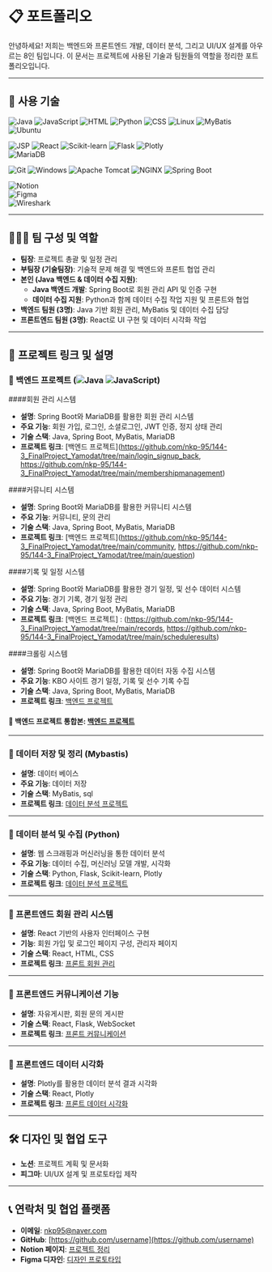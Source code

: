 # 📋 포트폴리오

안녕하세요! 저희는 백엔드와 프론트엔드 개발, 데이터 분석, 그리고 UI/UX 설계를 아우르는 8인 팀입니다. 
이 문서는 프로젝트에 사용된 기술과 팀원들의 역할을 정리한 포트폴리오입니다.

---

## 🔧 사용 기술

![Java](https://img.shields.io/badge/Java-007396?style=flat-square&logo=java&logoColor=white)  ![JavaScript](https://img.shields.io/badge/JavaScript-F7DF1E?style=flat-square&logo=javascript&logoColor=black)  ![HTML](https://img.shields.io/badge/HTML5-E34F26?style=flat-square&logo=html5&logoColor=white)  ![Python](https://img.shields.io/badge/Python-3776AB?style=flat-square&logo=python&logoColor=white)  ![CSS](https://img.shields.io/badge/CSS3-1572B6?style=flat-square&logo=css3&logoColor=white) ![Linux](https://img.shields.io/badge/Linux-FCC624?style=flat-square&logo=linux&logoColor=black)  ![MyBatis](https://img.shields.io/badge/MyBatis-B7178C?style=flat-square&logo=MyBatis&logoColor=white)  ![Ubuntu](https://img.shields.io/badge/Ubuntu-E95420?style=flat-square&logo=ubuntu&logoColor=white)  
 
![JSP](https://img.shields.io/badge/JSP-323330?style=flat-square&logo=java&logoColor=white)  ![React](https://img.shields.io/badge/React-61DAFB?style=flat-square&logo=react&logoColor=black)  ![Scikit-learn](https://img.shields.io/badge/scikit--learn-F7931E?style=flat-square&logo=scikit-learn&logoColor=black)  ![Flask](https://img.shields.io/badge/Flask-000000?style=flat-square&logo=flask&logoColor=white) ![Plotly](https://img.shields.io/badge/Plotly-3F4F75?style=flat-square&logo=plotly&logoColor=white)  
![MariaDB](https://img.shields.io/badge/MariaDB-003545?style=flat-square&logo=mariadb&logoColor=white)  

![Git](https://img.shields.io/badge/Git-F05032?style=flat-square&logo=git&logoColor=white)  ![Windows](https://img.shields.io/badge/Windows_10-0078D6?style=flat-square&logo=windows&logoColor=white)  ![Apache Tomcat](https://img.shields.io/badge/Apache_Tomcat-F8DC75?style=flat-square&logo=apache-tomcat&logoColor=black)  ![NGINX](https://img.shields.io/badge/NGINX-009639?style=flat-square&logo=nginx&logoColor=white)  ![Spring Boot](https://img.shields.io/badge/Spring_Boot-6DB33F?style=flat-square&logo=spring-boot&logoColor=white)  

![Notion](https://img.shields.io/badge/Notion-000000?style=flat-square&logo=notion&logoColor=white)  
![Figma](https://img.shields.io/badge/Figma-F24E1E?style=flat-square&logo=figma&logoColor=white)  
![Wireshark](https://img.shields.io/badge/Wireshark-1679A7?style=flat-square&logo=wireshark&logoColor=white)


---

## 🧑‍🤝‍🧑 팀 구성 및 역할

- **팀장**: 프로젝트 총괄 및 일정 관리  
- **부팀장 (기술팀장)**: 기술적 문제 해결 및 백엔드와 프론트 협업 관리  
- **본인 (Java 백엔드 & 데이터 수집 지원)**:  
  - **Java 백엔드 개발**: Spring Boot로 회원 관리 API 및 인증 구현  
  - **데이터 수집 지원**: Python과 함께 데이터 수집 작업 지원 및 프론트와 협업  
- **백엔드 팀원 (3명)**: Java 기반 회원 관리, MyBatis 및 데이터 수집 담당  
- **프론트엔드 팀원 (3명)**: React로 UI 구현 및 데이터 시각화 작업  

---

## 💼 프로젝트 링크 및 설명

### 📌 백엔드 프로젝트 (![Java](https://img.shields.io/badge/Java-007396?style=flat-square&logo=java&logoColor=white)  ![JavaScript](https://img.shields.io/badge/JavaScript-F7DF1E?style=flat-square&logo=javascript&logoColor=black))
####회원 관리 시스템
- **설명**: Spring Boot와 MariaDB를 활용한 회원 관리 시스템  
- **주요 기능**: 회원 가입, 로그인, 소셜로그인, JWT 인증, 정지 상태 관리  
- **기술 스택**: Java, Spring Boot, MyBatis, MariaDB  
- **프로젝트 링크**: [백엔드 프로젝트](https://github.com/nkp-95/144-3_FinalProject_Yamodat/tree/main/login_signup_back, https://github.com/nkp-95/144-3_FinalProject_Yamodat/tree/main/membershipmanagement)

####커뮤니티 시스템
- **설명**: Spring Boot와 MariaDB를 활용한 커뮤니티 시스템
- **주요 기능**: 커뮤니티,  문의 관리
- **기술 스택**: Java, Spring Boot, MyBatis, MariaDB  
- **프로젝트 링크**: [백엔드 프로젝트](https://github.com/nkp-95/144-3_FinalProject_Yamodat/tree/main/community, https://github.com/nkp-95/144-3_FinalProject_Yamodat/tree/main/question)

####기록 및 일정 시스템
- **설명**: Spring Boot와 MariaDB를 활용한 경기 일정, 및 선수 데이터 시스템 
- **주요 기능**: 경기 기록, 경기 일정 관리
- **기술 스택**: Java, Spring Boot, MyBatis, MariaDB  
- **프로젝트 링크**: [백엔드 프로젝트] : (https://github.com/nkp-95/144-3_FinalProject_Yamodat/tree/main/records, https://github.com/nkp-95/144-3_FinalProject_Yamodat/tree/main/scheduleresults)

####크롤링 시스템
- **설명**: Spring Boot와 MariaDB를 활용한 데이터 자동 수집 시스템 
- **주요 기능**: KBO 사이트 경기 일정, 기록 및 선수 기록 수집
- **기술 스택**: Java, Spring Boot, MyBatis, MariaDB  
- **프로젝트 링크**: [백엔드 프로젝트](https://github.com/nkp-95/144-3_FinalProject_Yamodat/tree/main/crawling)

#### 📌 백엔드 프로젝트 통합본: [백엔드 프로젝트](https://github.com/nkp-95/144-3_FinalProject_Yamodat)  
---

### 📌 데이터 저장 및 정리 (Mybastis)
- **설명**: 데이터 베이스
- **주요 기능**: 데이터 저장 
- **기술 스택**: MyBatis, sql  
- **프로젝트 링크**: [데이터 분석 프로젝트](https://github.com/BTBIIT/Yamodot/tree/main/Yamodot_DB)  

---

### 📌 데이터 분석 및 수집 (Python)
- **설명**: 웹 스크래핑과 머신러닝을 통한 데이터 분석  
- **주요 기능**: 데이터 수집, 머신러닝 모델 개발, 시각화  
- **기술 스택**: Python, Flask, Scikit-learn, Plotly  
- **프로젝트 링크**: [데이터 분석 프로젝트](https://github.com/BTBIIT/Yamodot/tree/main/Yamodot_DA)  

---

### 📌 프론트엔드 회원 관리 시스템
- **설명**: React 기반의 사용자 인터페이스 구현  
- **기능**: 회원 가입 및 로그인 페이지 구성, 관리자 페이지
- **기술 스택**: React, HTML, CSS  
- **프로젝트 링크**: [프론트 회원 관리](https://github.com/username/frontend-members)  

---

### 📌 프론트엔드 커뮤니케이션 기능
- **설명**: 자유게시판, 회원 문의 게시판
- **기술 스택**: React, Flask, WebSocket  
- **프로젝트 링크**: [프론트 커뮤니케이션](https://github.com/username/frontend-communication)  

---

### 📌 프론트엔드 데이터 시각화
- **설명**: Plotly를 활용한 데이터 분석 결과 시각화  
- **기술 스택**: React, Plotly  
- **프로젝트 링크**: [프론트 데이터 시각화](https://github.com/username/frontend-data-visualization)  

---

## 🛠️ 디자인 및 협업 도구
- **노션**: 프로젝트 계획 및 문서화  
- **피그마**: UI/UX 설계 및 프로토타입 제작  

---

## 📞 연락처 및 협업 플랫폼
- **이메일**: nkp95@naver.com
- **GitHub**: [https://github.com/username](https://github.com/username)  
- **Notion 페이지**: [프로젝트 정리](https://www.notion.so/c9b0adb854064bdb89faa1d520113f0a)  
- **Figma 디자인**: [디자인 프로토타입](https://www.figma.com/design/HNDReC7Dek9mkngZtULFRP/144%EA%B8%B0-Kosmo-Baseball?node-id=0-1&node-type=canvas&t=s7UCgVIbSq8xfWKT-0)  
